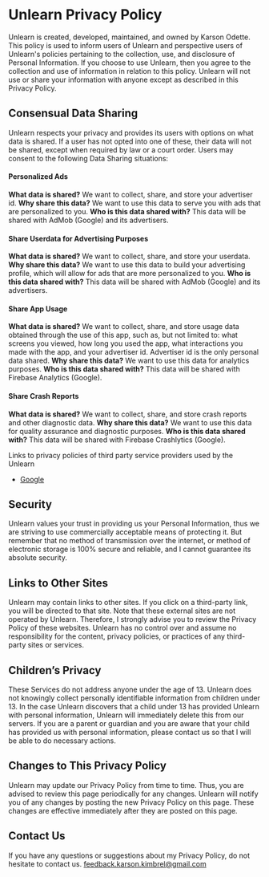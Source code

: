# Unlearn Privacy Policy

Unlearn is created, developed, maintained, and owned by Karson Odette. This policy is used to inform users of Unlearn and perspective users of Unlearn's policies pertaining to the collection, use, and disclosure of Personal Information. If you choose to use Unlearn, then you agree to the collection and use of information in relation to this policy. Unlearn will not use or share your information with anyone except as described in this Privacy Policy.

## Consensual Data Sharing
Unlearn respects your privacy and provides its users with options on what data is shared. If a user has not opted into one of these, their data will not be shared, except when required by law or a court order. Users may consent to the following Data Sharing situations:

#### Personalized Ads
**What data is shared?**
We want to collect, share, and store your advertiser id.
**Why share this data?**
We want to use this data to serve you with ads that are personalized to you.
**Who is this data shared with?**
This data will be shared with AdMob (Google) and its advertisers.

#### Share Userdata for Advertising Purposes
**What data is shared?**
We want to collect, share, and store your userdata.
**Why share this data?**
We want to use this data to build your advertising profile, which will allow for ads that are more personalized to you.
**Who is this data shared with?**
This data will be shared with AdMob (Google) and its advertisers.

#### Share App Usage
**What data is shared?**
We want to collect, share, and store usage data obtained through the use of this app, such as, but not limited to: what screens you viewed, how long you used the app, what interactions you made with the app, and your advertiser id. Advertiser id is the only personal data shared.
**Why share this data?**
We want to use this data for analytics purposes.
**Who is this data shared with?**
This data will be shared with Firebase Analytics (Google).

#### Share Crash Reports
**What data is shared?**
We want to collect, share, and store crash reports and other diagnostic data.
**Why share this data?**
We want to use this data for quality assurance and diagnostic purposes.
**Who is this data shared with?**
This data will be shared with Firebase Crashlytics (Google).

Links to privacy policies of third party service providers used by the Unlearn

*   [Google](https://www.google.com/policies/privacy/)

## Security
Unlearn values your trust in providing us your Personal Information, thus we are striving to use commercially acceptable means of protecting it. But remember that no method of transmission over the internet, or method of electronic storage is 100% secure and reliable, and I cannot guarantee its absolute security.

## Links to Other Sites
Unlearn may contain links to other sites. If you click on a third-party link, you will be directed to that site. Note that these external sites are not operated by Unlearn. Therefore, I strongly advise you to review the Privacy Policy of these websites. Unlearn has no control over and assume no responsibility for the content, privacy policies, or practices of any third-party sites or services.

## Children’s Privacy
These Services do not address anyone under the age of 13\. Unlearn does not knowingly collect personally identifiable information from children under 13\. In the case Unlearn discovers that a child under 13 has provided Unlearn with personal information, Unlearn will immediately delete this from our servers. If you are a parent or guardian and you are aware that your child has provided us with personal information, please contact us so that I will be able to do necessary actions.

## Changes to This Privacy Policy
Unlearn may update our Privacy Policy from time to time. Thus, you are advised to review this page periodically for any changes. Unlearn will notify you of any changes by posting the new Privacy Policy on this page. These changes are effective immediately after they are posted on this page.

## Contact Us
If you have any questions or suggestions about my Privacy Policy, do not hesitate to contact us.
feedback.karson.kimbrel@gmail.com